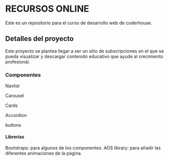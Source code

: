 <h1>RECURSOS ONLINE</h1>

<p>Este es un repositorio para el curso de desarrollo web de coderhouse.</p>

<h2>Detalles del proyecto</h2>

<p>Este proyecto se plantea llegar a ser un sitio de subscripciones en el que se pueda visualizar y descargar contenido educativo que ayude al crecimiento profesional.</p>

<h3>Componentes</h3>

Navlist

Carousel

Cards

Accordion

buttons

<h4>Librerias</h4>

<p>Bootstraps: para algunos de los componentes. AOS library: para añadir las diferentes animaciones de la página. </p>
